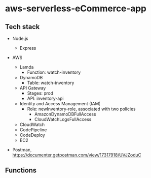 # aws-serverless-eCommerce-app

## Tech stack
- Node.js
    - Express
- AWS
    - Lamda
        - Function: watch-inventory
    - DynamoDB
        - Table: watch-inventory
    - API Gateway
        - Stages: prod
        - API: inventory-api
    - Identity and Access Management (IAM)
        - Role: newInventory-role, associated with two policies
            - AmazonDynamoDBFullAccess
            - CloudWatchLogsFullAccess
    - CloudWatch 
    - CodePipeline
    - CodeDeploy
    - EC2

- Postman, https://documenter.getpostman.com/view/17317918/UVJZoduC


## Functions